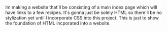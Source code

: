 Im making a website that'll be consisting of a main index page which will have links to a few recipes. It's gonna just be solely HTML so there'll be no stylization yet until I incorporate CSS into this project. This is just to show the foundation of HTML incporated into a website.